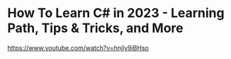 # How To Learn C# in 2023 - Learning Path, Tips & Tricks, and More
https://www.youtube.com/watch?v=hnjly9iBHso
